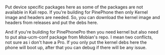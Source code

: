 Put device specific packages here as some of the packages are not available in Kali repo.
If you're building for PinePhone then only Kernel image and headers are needed.
So, you can download the kernel image and headers from releases and put the debs here.

And if you're building for PinePhonePro then you need kernel but also need to put alsa-ucm-conf package from Mobian's repo. I mean two conflicts, not sure as i don't have a Pro.
If you only put the kernel debs here the phone will boot up, after that you can debug if there will be any issue.
